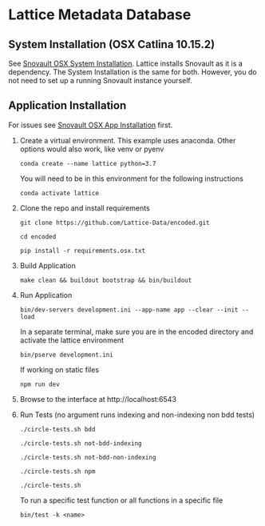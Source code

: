 Lattice Metadata Database
========================


## System Installation (OSX Catlina 10.15.2)
See [Snovault OSX System Installation][].  Lattice installs Snovault as it is a dependency.
The System Installation is the same for both.  However, you do not need to set up a running 
Snovault instance yourself.


## Application Installation
For issues see [Snovault OSX App Installation][] first.

1. Create a virtual environment. This example uses anaconda. Other options would also work, like venv or pyenv
    ```
    conda create --name lattice python=3.7
    ```
    You will need to be in this environment for the following instructions
    ```
    conda activate lattice
    ```

1. Clone the repo and install requirements
    ```
    git clone https://github.com/Lattice-Data/encoded.git
    ```
    ```
    cd encoded
    ```
    ```
    pip install -r requirements.osx.txt
    ```

1. Build Application
    ```
    make clean && buildout bootstrap && bin/buildout
    ```

1. Run Application
    ```
    bin/dev-servers development.ini --app-name app --clear --init --load
    ```
    In a separate terminal, make sure you are in the encoded directory and activate the lattice environment
    ```
    bin/pserve development.ini
    ```
    If working on static files
    ```
    npm run dev
    ```

1. Browse to the interface at http://localhost:6543

1. Run Tests (no argument runs indexing and non-indexing non bdd tests)
    ```
    ./circle-tests.sh bdd
    ```
    ```
    ./circle-tests.sh not-bdd-indexing
    ```
    ```
    ./circle-tests.sh not-bdd-non-indexing
    ```
    ```
    ./circle-tests.sh npm
    ```
    ```
    ./circle-tests.sh
    ```
    To run a specific test function or all functions in a specific file
    ```
    bin/test -k <name>
    ```

[Snovault OSX System Installation]: https://github.com/ENCODE-DCC/snovault/blob/master/README.md#system-installation-osx-catlina-10152
[Snovault OSX App Installation]: https://github.com/ENCODE-DCC/snovault/blob/master/README.md#application-installation
